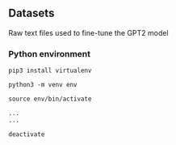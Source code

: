 ## Datasets
Raw text files used to fine-tune the GPT2 model


### Python environment

```shell
pip3 install virtualenv

python3 -m venv env

source env/bin/activate

...
...

deactivate
```
